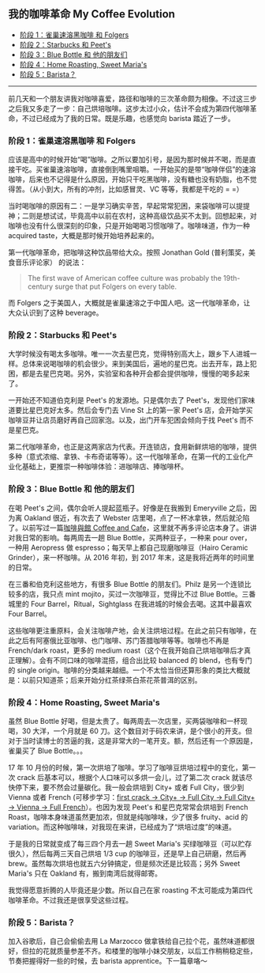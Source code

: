 我的咖啡革命 My Coffee Evolution
---

- [阶段 1：雀巢速溶黑咖啡 和 Folgers](#阶段-1：雀巢速溶黑咖啡-和-folgers)
- [阶段 2：Starbucks 和 Peet's](#阶段-2：starbucks-和-peets)
- [阶段 3：Blue Bottle 和 他的朋友们](#阶段-3：blue-bottle-和-他的朋友们)
- [阶段 4：Home Roasting, Sweet Maria's](#阶段-4：home-roasting-sweet-marias)
- [阶段 5：Barista？](#阶段-5：barista)

---

前几天和一个朋友讲我对咖啡喜爱，路径和咖啡的三次革命颇为相像。不过这三步之后我又多走了一步：自己烘培咖啡。这步太过小众，估计不会成为第四代咖啡革命，不过已经成为了我的日常。既是乐趣，也感觉向 barista 踏近了一步。

### 阶段 1：雀巢速溶黑咖啡 和 Folgers

应该是高中的时候开始“喝”咖啡。之所以要加引号，是因为那时候并不喝，而是直接干吃。买雀巢速溶咖啡，直接倒到嘴里咀嚼。一开始买的是带“咖啡伴侣”的速溶咖啡，后来也不记得是什么原因，开始只干吃黑咖啡，没有糖也没有奶脂，也不觉得苦。（从小到大，所有的冲剂，比如感冒灵、VC 等等，我都是干吃的 = =）

当时喝咖啡的原因有二：一是学习确实辛苦，早起常常犯困，来袋咖啡可以提提神；二则是想试试，毕竟高中以前在农村，这种高级饮品买不太到。回想起来，对咖啡也没有什么很深刻的印象，只是开始喝喝习惯咖啡了。咖啡味道，作为一种 acquired taste，大概是那时候开始培养起来的。

第一代咖啡革命，把咖啡这种饮品带给大众。按照 Jonathan Gold (普利策奖，美食音乐评论家） 的说法：

> The first wave of American coffee culture was probably the 19th-century surge
> that put Folgers on every table.

而 Folgers 之于美国人，大概就是雀巢速溶之于中国人吧。这一代咖啡革命，让大众认识到了这种 beverage。

### 阶段 2：Starbucks 和 Peet's

大学时候没有喝太多咖啡。唯一一次去星巴克，觉得特别高大上，跟乡下人进城一样。总体来说喝咖啡的机会很少。来到美国后，遍地的星巴克。出去开车，路上犯困，都是去星巴克喝。另外，实验室和各种开会都会提供咖啡，慢慢的喝多起来了。

一开始还不知道伯克利是 Peet's 的发源地。只是偶尔去了 Peet's，发现他们家味道要比星巴克好太多。然后会专门去 Vine St 上的第一家 Peet's 店，会开始学买咖啡豆并让店员磨好再自己回家泡。以及，出门开车犯困会倾向于找 Peet's 而不是星巴克。

第二代咖啡革命，也正是这两家店为代表。开连锁店，食用新鲜烘培的咖啡，提供多种（意式浓缩、拿铁、卡布奇诺等等）。这一代咖啡革命，在第一代的工业化产业化基础上，更推崇一种咖啡体验：进咖啡店、捧咖啡杯。

### 阶段 3：Blue Bottle 和 他的朋友们

在喝 Peet's 之间，偶尔会听人提起蓝瓶子。好像是在我搬到 Emeryville 之后，因为离 Oakland 很近，有次去了 Webster 店里喝，点了一杯冰拿铁，然后就沦陷了。以前写过一篇[咖啡與館 Coffee and Cafe](2016-11-20_berkeley-coffee-shop.md#blue-bottle)，这里就不再多评论店本身了。讲讲对我日常的影响。每两周去一趟 Blue Bottle，买两种豆子，一种来 pour over，一种用 Aeropress 做 espresso；每天早上都自己现磨咖啡豆（Hairo Ceramic Grinder），来一杯咖啡。从 2016 年初，到 2017 年末，这是我将近两年的时间里的日常。

在三番和伯克利这些地方，有很多 Blue Bottle 的朋友们。Philz 是另一个连锁比较多的店，我只点 mint mojito，买过一次咖啡豆，觉得比不过 Blue Bottle。三番城里的 Four Barrel，Ritual，Sightglass 在我进城的时候会去喝。这其中最喜欢 Four Barrel。

这些咖啡更注重原料，会关注咖啡产地，会关注烘培过程。在此之前只有咖啡，在此之后有阿塞俄比亚咖啡、也门咖啡、苏门答腊咖啡等等。咖啡也不再是 French/dark roast，更多的 medium roast（这个在我开始自己烘培咖啡后才真正理解）。会有不同口味的咖啡混搭，组合出比较 balanced 的 blend，也有专门的 single origin。咖啡的分类越来越细。一个不太恰当但还算形象的类比大概就是：以前只知道茶；后来开始分红茶绿茶白茶花茶普洱的区别。

### 阶段 4：Home Roasting, Sweet Maria's

虽然 Blue Bottle 好喝，但是太贵了。每两周去一次店里，买两袋咖啡和一杯现喝，30 大洋，一个月就是 60 刀。这个数目对于码农来讲，是个很小的开支。但对于当时读博士的苦逼的我，这是非常大的一笔开支。额，然后还有一个原因是，雀巢买了 Blue Bottle。。。

17 年 10 月份的时候，第一次烘培了咖啡。学习了咖啡豆烘培过程中的变化，第一次 crack 后基本可以，根据个人口味可以多烘一会儿，过了第二次 crack 就该尽快停下来，要不然会过量碳化。我一般会烘培到 City+ 或者 Full City，很少到 Vienna 或者 French (可移步学习：[first crack -> City+ -> Full City -> Full City+  -> Vienna -> Full French](https://legacy.sweetmarias.com/library/using-sight-to-determine-degree-of-roast)）。也因为发现 Peet's 和星巴克常常会烘培到 French Roast，咖啡本身味道虽然更加浓，但就是纯咖啡味，少了很多 fruity、acid 的 variation。而这种咖啡味，对我现在来讲，已经成为了“烘培过度”的味道。

于是我的日常就变成了每三四个月去一趟 Sweet Maria's 买绿咖啡豆（可以贮存很久），然后每两三天自己烘培 1/3 cup 的咖啡豆，还是早上自己研磨，然后再 brew。虽然每次烘培也就五六分钟搞定，但是频次还是比较高；另外 Sweet Maria's 只在 Oakland 有，搬到南湾后就得邮寄。

我觉得愿意折腾的人毕竟还是少数。所以自己在家 roasting 不太可能成为第四代咖啡革命。不过我还是很享受这些过程。

### 阶段 5：Barista？

加入谷歌后，自己会偷偷去用 La Marzocco 做拿铁给自己拉个花，虽然味道都很好，但拉的花就质量参差不齐。和楼里的咖啡小妹交朋友，以后工作稍稍稳定些，节奏把握得好一些的时候，去 barista apprentice。下一篇章咯～

